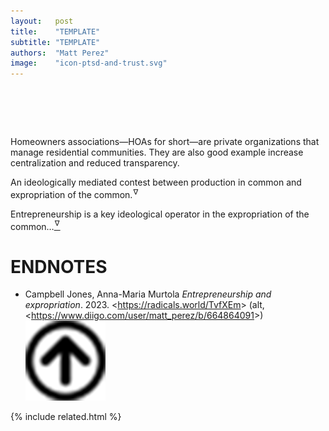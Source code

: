 ```yaml
---
layout:   post
title:    "TEMPLATE"
subtitle: "TEMPLATE"
authors:  "Matt Perez"
image:    "icon-ptsd-and-trust.svg"
---
```


<div style="display:none;">
 <p>Homeowners associations&mdash;HOAs for short&mdash;are private organizations that manage residential communities. They are also good example increase centralization and reduced transparency.</p>
</div>

<h1>&nbsp;</h1>
 <p>Homeowners associations&mdash;HOAs for short&mdash;are private organizations that manage residential communities. They are also good example increase centralization and reduced transparency.</p>
 <p class="_citation">An ideologically mediated contest between production in common and expropriation of the common.<sup id="bm01">&hairsp;&nabla;&hairsp;</sup></a></span>

 <p class="_citation">Entrepreneurship is a key ideological operator in the expropriation of the common&hellip;<a href="#en01"><sup id="bm01">&hairsp;&nabla;&hairsp;</sup></a></span>

<h1 class="_section">ENDNOTES</h1>
 <ul>
  <li id="en01">
   <p class="_list-item">
    Campbell Jones, Anna-Maria Murtola
    <em>Entrepreneurship and expropriation</em>.
    2023.
    &lt;<a href=https://radicals.world/TvfXEm" target="_blank">https://radicals.world/TvfXEm</a>&gt;
    (alt, &lt;<a href="https://www.diigo.com/user/matt_perez/b/664864091" target="_blank">https://www.diigo.com/user/matt_perez/b/664864091</a>&gt;)
    <a class="_uparrow" href="#bm01"><img src="/assets/img/arrow-up-icon.png"></a>
   </p>
  </li>
 </ul>

{% include related.html %}